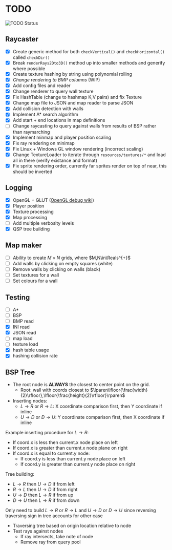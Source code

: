 # TODO

![TODO Status](https://img.shields.io/badge/TODO-outstanding-yellow?style=for-the-badge&logo=markdown)

## Raycaster

* [x] Create generic method for both `checkVertical()` and `checkHorizontal()` called `checkDir()`
* [x] Break `renderRays2Dto3D()` method up into smaller methods and generify where possible
* [x] Create texture hashing by string using polynomial rolling
* [x] *Change rendering to BMP columns* (WIP)
* [x] Add config files and reader
* [x] Change renderer to query wall texture
* [x] Fix HashTable (change to hashmap K,V pairs) and fix Texture
* [x] Change map file to JSON and map reader to parse JSON
* [x] Add collision detection with walls
* [x] Implement A* search algorithm
* [x] Add start + end locations in map definitions
* [ ] Change raycasting to query against walls from results of BSP rather than raymarching
* [x] Implement minmap and player position scaling
* [x] Fix ray rendering on minimap
* [x] Fix Linux + Windows GL window rendering (incorrect scaling)
* [x] Change TextureLoader to iterate through `resources/textures/*` and load all in there (verify existance and format)
* [x] Fix sprite rendering order, currently far sprites render on top of near, this should be inverted

## Logging

* [x] OpenGL + GLUT ([OpenGL debug wiki](https://www.khronos.org/opengl/wiki/Debug_Output))
* [x] Player position
* [x] Texture processing
* [x] Map processing
* [ ] Add multiple verbosity levels
* [x] QSP tree building

## Map maker

* [ ] Ability to create $M\times N$ grids, where $M,N\in\Reals^{+}$
* [ ] Add walls by clicking on empty squares (white)
* [ ] Remove walls by clicking on walls (black)
* [ ] Set textures for a wall
* [ ] Set colours for a wall

## Testing

* [ ] A*
* [ ] BSP
* [ ] BMP read
* [x] INI read
* [x] JSON read
* [ ] map load
* [ ] texture load
* [x] hash table usage
* [x] hashing collision rate

## BSP Tree

* The root node is **ALWAYS** the closest to center point on the grid.
  * Root: wall with coords closest to $\lparen\lfloor{\frac{width}{2}\rfloor},\lfloor{\frac{height}{2}\rfloor}\rparen$
* Inserting nodes:
  * $L\to R$ or $R\to L$: X coordinate comparison first, then Y coordinate if inline
  * $U\to D$ or $D\to U$: Y coordinate comparison first, then X coordinate if inline

Example inserting procedure for $L\to R$:

* If coord.x is less then current.x node place on left
* If coord.x is greater than current.x node plane on right
* If coord.x is equal to current.y node:
  * If coord.y is less than current.y node place on left
  * If coord.y is greater than current.y node place on right

Tree building:

* $L\to R$ then $U\to D$ if from left
* $R\to L$ then $U\to D$ if from right
* $U\to D$ then $L\to R$ if from up
* $D\to U$ then $L\to R$ if from down

Only need to build $L\to R$ or $R\to L$ and $U\to D$ or $D\to U$ since reversing traversing sign in tree accounts for other case

* Traversing tree based on origin location relative to node
* Test rays against nodes
  * If ray intersects, take note of node
  * Remove ray from query pool

